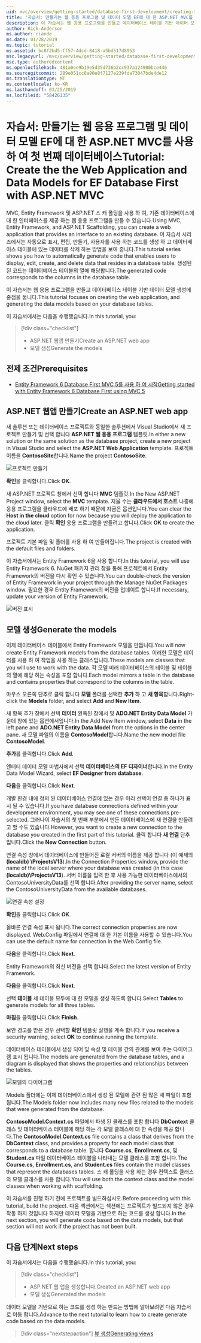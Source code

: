 ```yaml
---
uid: mvc/overview/getting-started/database-first-development/creating-the-web-application
title: '자습서: 만들기는 웹 응용 프로그램 및 데이터 모델 EF에 대 한 ASP.NET MVC를 사용 하 여 첫 번째 데이터베이스'
description: 이 자습서는 웹 응용 프로그램을 만들고 데이터베이스 테이블 기반 데이터 모델 생성에 중점을 둡니다.
author: Rick-Anderson
ms.author: riande
ms.date: 01/28/2019
ms.topic: tutorial
ms.assetid: bc8f2bd5-ff57-4dcd-8418-a5bd517d8953
msc.legacyurl: /mvc/overview/getting-started/database-first-development/creating-the-web-application
msc.type: authoredcontent
ms.openlocfilehash: 481a0ee9b19e5d35d736b2cc937a124900bce446
ms.sourcegitcommit: 289e051cc8a90e8f7127e239fda73047bde4de12
ms.translationtype: MT
ms.contentlocale: ko-KR
ms.lasthandoff: 03/25/2019
ms.locfileid: "58426135"
---
```

# <a name="tutorial-create-the-the-web-application-and-data-models-for-ef-database-first-with-aspnet-mvc"></a><span data-ttu-id="493cb-103">자습서: 만들기는 웹 응용 프로그램 및 데이터 모델 EF에 대 한 ASP.NET MVC를 사용 하 여 첫 번째 데이터베이스</span><span class="sxs-lookup"><span data-stu-id="493cb-103">Tutorial: Create the the Web Application and Data Models for EF Database First with ASP.NET MVC</span></span>

 <span data-ttu-id="493cb-104">MVC, Entity Framework 및 ASP.NET 스 캐 폴딩을 사용 하 여, 기존 데이터베이스에 대 한 인터페이스를 제공 하는 웹 응용 프로그램을 만들 수 있습니다.</span><span class="sxs-lookup"><span data-stu-id="493cb-104">Using MVC, Entity Framework, and ASP.NET Scaffolding, you can create a web application that provides an interface to an existing database.</span></span> <span data-ttu-id="493cb-105">이 자습서 시리즈에서는 자동으로 표시, 편집, 만들기, 사용자를 사용 하는 코드를 생성 하 고 데이터베이스 테이블에 있는 데이터를 삭제 하는 방법을 보여 줍니다.</span><span class="sxs-lookup"><span data-stu-id="493cb-105">This tutorial series shows you how to automatically generate code that enables users to display, edit, create, and delete data that resides in a database table.</span></span> <span data-ttu-id="493cb-106">생성된 된 코드는 데이터베이스 테이블의 열에 해당합니다.</span><span class="sxs-lookup"><span data-stu-id="493cb-106">The generated code corresponds to the columns in the database table.</span></span>

<span data-ttu-id="493cb-107">이 자습서는 웹 응용 프로그램을 만들고 데이터베이스 테이블 기반 데이터 모델 생성에 중점을 둡니다.</span><span class="sxs-lookup"><span data-stu-id="493cb-107">This tutorial focuses on creating the web application, and generating the data models based on your database tables.</span></span>

<span data-ttu-id="493cb-108">이 자습서에서는 다음을 수행했습니다.</span><span class="sxs-lookup"><span data-stu-id="493cb-108">In this tutorial, you:</span></span>

> [!div class="checklist"]
> * <span data-ttu-id="493cb-109">ASP.NET 웹앱 만들기</span><span class="sxs-lookup"><span data-stu-id="493cb-109">Create an ASP.NET web app</span></span>
> * <span data-ttu-id="493cb-110">모델 생성</span><span class="sxs-lookup"><span data-stu-id="493cb-110">Generate the models</span></span>

## <a name="prerequisites"></a><span data-ttu-id="493cb-111">전제 조건</span><span class="sxs-lookup"><span data-stu-id="493cb-111">Prerequisites</span></span>

* [<span data-ttu-id="493cb-112">Entity Framework 6 Database First MVC 5를 사용 하 여 시작</span><span class="sxs-lookup"><span data-stu-id="493cb-112">Getting started with Entity Framework 6 Database First using MVC 5</span></span>](setting-up-database.md)

## <a name="create-an-aspnet-web-app"></a><span data-ttu-id="493cb-113">ASP.NET 웹앱 만들기</span><span class="sxs-lookup"><span data-stu-id="493cb-113">Create an ASP.NET web app</span></span>

<span data-ttu-id="493cb-114">새 솔루션 또는 데이터베이스 프로젝트와 동일한 솔루션에서 Visual Studio에서 새 프로젝트 만들기 및 선택 합니다 **ASP.NET 웹 응용 프로그램** 템플릿.</span><span class="sxs-lookup"><span data-stu-id="493cb-114">In either a new solution or the same solution as the database project, create a new project in Visual Studio and select the **ASP.NET Web Application** template.</span></span> <span data-ttu-id="493cb-115">프로젝트 이름을 **ContosoSite**합니다.</span><span class="sxs-lookup"><span data-stu-id="493cb-115">Name the project **ContosoSite**.</span></span>

![프로젝트 만들기](creating-the-web-application/_static/image1.png)

<span data-ttu-id="493cb-117">**확인**을 클릭합니다.</span><span class="sxs-lookup"><span data-stu-id="493cb-117">Click **OK**.</span></span>

<span data-ttu-id="493cb-118">새 ASP.NET 프로젝트 창에서 선택 합니다 **MVC** 템플릿.</span><span class="sxs-lookup"><span data-stu-id="493cb-118">In the New ASP.NET Project window, select the **MVC** template.</span></span> <span data-ttu-id="493cb-119">지울 수는 **클라우드에서 호스트** 나중에 응용 프로그램을 클라우드에 배포 하기 때문에 지금은 옵션입니다.</span><span class="sxs-lookup"><span data-stu-id="493cb-119">You can clear the **Host in the cloud** option for now because you will deploy the application to the cloud later.</span></span> <span data-ttu-id="493cb-120">클릭 **확인** 응용 프로그램을 만들려고 합니다.</span><span class="sxs-lookup"><span data-stu-id="493cb-120">Click **OK** to create the application.</span></span>

<span data-ttu-id="493cb-121">프로젝트 기본 파일 및 폴더를 사용 하 여 만들어집니다.</span><span class="sxs-lookup"><span data-stu-id="493cb-121">The project is created with the default files and folders.</span></span>

<span data-ttu-id="493cb-122">이 자습서에서는 Entity Framework 6을 사용 합니다.</span><span class="sxs-lookup"><span data-stu-id="493cb-122">In this tutorial, you will use Entity Framework 6.</span></span> <span data-ttu-id="493cb-123">NuGet 패키지 관리 창을 통해 프로젝트에서 Entity Framework의 버전을 다시 확인 수 있습니다.</span><span class="sxs-lookup"><span data-stu-id="493cb-123">You can double-check the version of Entity Framework in your project through the Manage NuGet Packages window.</span></span> <span data-ttu-id="493cb-124">필요한 경우 Entity Framework의 버전을 업데이트 합니다.</span><span class="sxs-lookup"><span data-stu-id="493cb-124">If necessary, update your version of Entity Framework.</span></span>

![버전 표시](creating-the-web-application/_static/image3.png)

## <a name="generate-the-models"></a><span data-ttu-id="493cb-126">모델 생성</span><span class="sxs-lookup"><span data-stu-id="493cb-126">Generate the models</span></span>

<span data-ttu-id="493cb-127">이제 데이터베이스 테이블에서 Entity Framework 모델을 만듭니다.</span><span class="sxs-lookup"><span data-stu-id="493cb-127">You will now create Entity Framework models from the database tables.</span></span> <span data-ttu-id="493cb-128">이러한 모델은 데이터를 사용 하 여 작업을 사용 하는 클래스입니다.</span><span class="sxs-lookup"><span data-stu-id="493cb-128">These models are classes that you will use to work with the data.</span></span> <span data-ttu-id="493cb-129">각 모델 미러 데이터베이스의 테이블 및 테이블의 열에 해당 하는 속성을 포함 합니다.</span><span class="sxs-lookup"><span data-stu-id="493cb-129">Each model mirrors a table in the database and contains properties that correspond to the columns in the table.</span></span>

<span data-ttu-id="493cb-130">마우스 오른쪽 단추로 클릭 합니다 **모델** 폴더를 선택한 **추가** 하 고 **새 항목**합니다.</span><span class="sxs-lookup"><span data-stu-id="493cb-130">Right-click the **Models** folder, and select **Add** and **New Item**.</span></span>

<span data-ttu-id="493cb-131">새 항목 추가 창에서 선택 **데이터** 왼쪽된 창에서 및 **ADO.NET Entity Data Model** 가운데 창에 있는 옵션에서입니다.</span><span class="sxs-lookup"><span data-stu-id="493cb-131">In the Add New Item window, select **Data** in the left pane and **ADO.NET Entity Data Model** from the options in the center pane.</span></span> <span data-ttu-id="493cb-132">새 모델 파일의 이름을 **ContosoModel**합니다.</span><span class="sxs-lookup"><span data-stu-id="493cb-132">Name the new model file **ContosoModel**.</span></span>

<span data-ttu-id="493cb-133">**추가**를 클릭합니다.</span><span class="sxs-lookup"><span data-stu-id="493cb-133">Click **Add**.</span></span>

<span data-ttu-id="493cb-134">엔터티 데이터 모델 마법사에서 선택 **데이터베이스의 EF 디자이너**합니다.</span><span class="sxs-lookup"><span data-stu-id="493cb-134">In the Entity Data Model Wizard, select **EF Designer from database**.</span></span>

<span data-ttu-id="493cb-135">**다음**을 클릭합니다.</span><span class="sxs-lookup"><span data-stu-id="493cb-135">Click **Next**.</span></span>

<span data-ttu-id="493cb-136">개발 환경 내에 정의 된 데이터베이스 연결에 있는 경우 미리 선택이 연결 중 하나가 표시 될 수 있습니다.</span><span class="sxs-lookup"><span data-stu-id="493cb-136">If you have database connections defined within your development environment, you may see one of these connections pre-selected.</span></span> <span data-ttu-id="493cb-137">그러나이 자습서의 첫 번째 부분에서 만든 데이터베이스에 새 연결을 만들려고 할 수도 있습니다.</span><span class="sxs-lookup"><span data-stu-id="493cb-137">However, you want to create a new connection to the database you created in the first part of this tutorial.</span></span> <span data-ttu-id="493cb-138">클릭 합니다 **새 연결** 단추입니다.</span><span class="sxs-lookup"><span data-stu-id="493cb-138">Click the **New Connection** button.</span></span>

<span data-ttu-id="493cb-139">연결 속성 창에서 데이터베이스에 만들어진 로컬 서버의 이름을 제공 합니다 (이 예제의 **(localdb) \ProjectsV13**).</span><span class="sxs-lookup"><span data-stu-id="493cb-139">In the Connection Properties window, provide the name of the local server where your database was created (in this case **(localdb)\ProjectsV13**).</span></span> <span data-ttu-id="493cb-140">서버 이름을 입력 한 후 사용 가능한 데이터베이스에서의 ContosoUniversityData를 선택 합니다.</span><span class="sxs-lookup"><span data-stu-id="493cb-140">After providing the server name, select the ContosoUniversityData from the available databases.</span></span>

![연결 속성 설정](creating-the-web-application/_static/image8.png)

<span data-ttu-id="493cb-142">**확인**을 클릭합니다.</span><span class="sxs-lookup"><span data-stu-id="493cb-142">Click **OK**.</span></span>

<span data-ttu-id="493cb-143">올바른 연결 속성 표시 됩니다.</span><span class="sxs-lookup"><span data-stu-id="493cb-143">The correct connection properties are now displayed.</span></span> <span data-ttu-id="493cb-144">Web.Config 파일에서 연결에 대 한 기본 이름을 사용할 수 있습니다.</span><span class="sxs-lookup"><span data-stu-id="493cb-144">You can use the default name for connection in the Web.Config file.</span></span>

<span data-ttu-id="493cb-145">**다음**을 클릭합니다.</span><span class="sxs-lookup"><span data-stu-id="493cb-145">Click **Next**.</span></span>

<span data-ttu-id="493cb-146">Entity Framework의 최신 버전을 선택 합니다.</span><span class="sxs-lookup"><span data-stu-id="493cb-146">Select the latest version of Entity Framework.</span></span>

<span data-ttu-id="493cb-147">**다음**을 클릭합니다.</span><span class="sxs-lookup"><span data-stu-id="493cb-147">Click **Next**.</span></span>

<span data-ttu-id="493cb-148">선택 **테이블** 세 테이블 모두에 대 한 모델을 생성 하도록 합니다.</span><span class="sxs-lookup"><span data-stu-id="493cb-148">Select **Tables** to generate models for all three tables.</span></span>

<span data-ttu-id="493cb-149">**마침**을 클릭합니다.</span><span class="sxs-lookup"><span data-stu-id="493cb-149">Click **Finish**.</span></span>

<span data-ttu-id="493cb-150">보안 경고를 받은 경우 선택할 **확인** 템플릿 실행을 계속 합니다.</span><span class="sxs-lookup"><span data-stu-id="493cb-150">If you receive a security warning, select **OK** to continue running the template.</span></span>

<span data-ttu-id="493cb-151">데이터베이스 테이블에서 생성 되어 및 속성 및 테이블 간의 관계를 보여 주는 다이어그램 표시 됩니다.</span><span class="sxs-lookup"><span data-stu-id="493cb-151">The models are generated from the database tables, and a diagram is displayed that shows the properties and relationships between the tables.</span></span>

![모델의 다이어그램](creating-the-web-application/_static/image11.png)

<span data-ttu-id="493cb-153">Models 폴더에는 이제 데이터베이스에서 생성 된 모델에 관련 된 많은 새 파일이 포함 됩니다.</span><span class="sxs-lookup"><span data-stu-id="493cb-153">The Models folder now includes many new files related to the models that were generated from the database.</span></span>

<span data-ttu-id="493cb-154">**ContosoModel.Context.cs** 파일에서 파생 된 클래스를 포함 합니다 **DbContext** 클래스 및 데이터베이스 테이블에 해당 하는 각 모델 클래스에 대 한 속성을 제공 합니다.</span><span class="sxs-lookup"><span data-stu-id="493cb-154">The **ContosoModel.Context.cs** file contains a class that derives from the **DbContext** class, and provides a property for each model class that corresponds to a database table.</span></span> <span data-ttu-id="493cb-155">합니다 **Course.cs**, **Enrollment.cs**, 및 **Student.cs** 파일 데이터베이스 테이블을 나타내는 모델 클래스를 포함 합니다.</span><span class="sxs-lookup"><span data-stu-id="493cb-155">The **Course.cs**, **Enrollment.cs**, and **Student.cs** files contain the model classes that represent the databases tables.</span></span> <span data-ttu-id="493cb-156">스 캐 폴딩을 사용 하는 경우 컨텍스트 클래스와 모델 클래스를 사용 합니다.</span><span class="sxs-lookup"><span data-stu-id="493cb-156">You will use both the context class and the model classes when working with scaffolding.</span></span>

<span data-ttu-id="493cb-157">이 자습서를 진행 하기 전에 프로젝트를 빌드하십시오.</span><span class="sxs-lookup"><span data-stu-id="493cb-157">Before proceeding with this tutorial, build the project.</span></span> <span data-ttu-id="493cb-158">다음 섹션에서는 섹션에는 프로젝트가 빌드되지 않은 경우 작동 하지 것입니다 하지만 데이터 모델을 기반으로 하는 코드를 생성 합니다.</span><span class="sxs-lookup"><span data-stu-id="493cb-158">In the next section, you will generate code based on the data models, but that section will not work if the project has not been built.</span></span>

## <a name="next-steps"></a><span data-ttu-id="493cb-159">다음 단계</span><span class="sxs-lookup"><span data-stu-id="493cb-159">Next steps</span></span>

<span data-ttu-id="493cb-160">이 자습서에서는 다음을 수행했습니다.</span><span class="sxs-lookup"><span data-stu-id="493cb-160">In this tutorial, you:</span></span>

> [!div class="checklist"]
> * <span data-ttu-id="493cb-161">ASP.NET 웹 앱을 생성합니다.</span><span class="sxs-lookup"><span data-stu-id="493cb-161">Created an ASP.NET web app</span></span>
> * <span data-ttu-id="493cb-162">모델 생성</span><span class="sxs-lookup"><span data-stu-id="493cb-162">Generated the models</span></span>

<span data-ttu-id="493cb-163">데이터 모델을 기반으로 하는 코드를 생성 하는 만드는 방법에 알아보려면 다음 자습서로 이동 합니다.</span><span class="sxs-lookup"><span data-stu-id="493cb-163">Advance to the next tutorial to learn how to create generate code based on the data models.</span></span>
> [!div class="nextstepaction"]
> [<span data-ttu-id="493cb-164">뷰 생성</span><span class="sxs-lookup"><span data-stu-id="493cb-164">Generating views</span></span>](generating-views.md)
